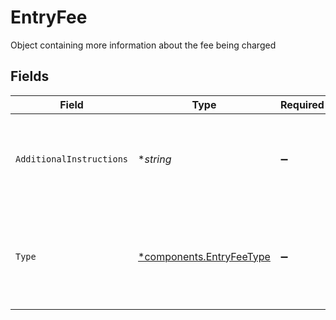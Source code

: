 # EntryFee

Object containing more information about the fee being charged


## Fields

| Field                                                                     | Type                                                                      | Required                                                                  | Description                                                               | Example                                                                   |
| ------------------------------------------------------------------------- | ------------------------------------------------------------------------- | ------------------------------------------------------------------------- | ------------------------------------------------------------------------- | ------------------------------------------------------------------------- |
| `AdditionalInstructions`                                                  | **string*                                                                 | :heavy_minus_sign:                                                        | Free form text field providing additional information about a transaction | Fee instruction                                                           |
| `Type`                                                                    | [*components.EntryFeeType](../../models/components/entryfeetype.md)       | :heavy_minus_sign:                                                        | Enum providing additional information about the type of fee being charged | LIQUIDITY                                                                 |